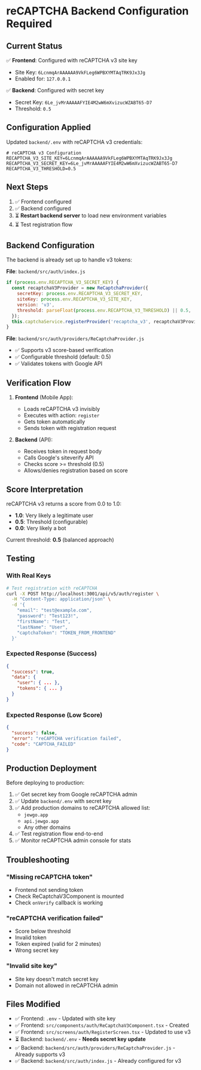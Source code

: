 # reCAPTCHA Backend Configuration Required

## Current Status

✅ **Frontend**: Configured with reCAPTCHA v3 site key

- Site Key: `6LcnmqArAAAAAA9VkFLeg6WPBXYMTAqTRK9Jx3Jg`
- Enabled for: `127.0.0.1`

✅ **Backend**: Configured with secret key

- Secret Key: `6Le_jvMrAAAAAFYIE4M2wW6mXvizucWZABT65-D7`
- Threshold: `0.5`

## Configuration Applied

Updated `backend/.env` with reCAPTCHA v3 credentials:

```env
# reCAPTCHA v3 Configuration
RECAPTCHA_V3_SITE_KEY=6LcnmqArAAAAAA9VkFLeg6WPBXYMTAqTRK9Jx3Jg
RECAPTCHA_V3_SECRET_KEY=6Le_jvMrAAAAAFYIE4M2wW6mXvizucWZABT65-D7
RECAPTCHA_V3_THRESHOLD=0.5
```

## Next Steps

1. ✅ Frontend configured
2. ✅ Backend configured
3. ⏳ **Restart backend server** to load new environment variables
4. ⏳ Test registration flow

## Backend Configuration

The backend is already set up to handle v3 tokens:

**File**: `backend/src/auth/index.js`

```javascript
if (process.env.RECAPTCHA_V3_SECRET_KEY) {
  const recaptchaV3Provider = new ReCaptchaProvider({
    secretKey: process.env.RECAPTCHA_V3_SECRET_KEY,
    siteKey: process.env.RECAPTCHA_V3_SITE_KEY,
    version: 'v3',
    threshold: parseFloat(process.env.RECAPTCHA_V3_THRESHOLD) || 0.5,
  });
  this.captchaService.registerProvider('recaptcha_v3', recaptchaV3Provider);
}
```

**File**: `backend/src/auth/providers/ReCaptchaProvider.js`

- ✅ Supports v3 score-based verification
- ✅ Configurable threshold (default: 0.5)
- ✅ Validates tokens with Google API

## Verification Flow

1. **Frontend** (Mobile App):

   - Loads reCAPTCHA v3 invisibly
   - Executes with action: `register`
   - Gets token automatically
   - Sends token with registration request

2. **Backend** (API):
   - Receives token in request body
   - Calls Google's siteverify API
   - Checks score >= threshold (0.5)
   - Allows/denies registration based on score

## Score Interpretation

reCAPTCHA v3 returns a score from 0.0 to 1.0:

- **1.0**: Very likely a legitimate user
- **0.5**: Threshold (configurable)
- **0.0**: Very likely a bot

Current threshold: **0.5** (balanced approach)

## Testing

### With Real Keys

```bash
# Test registration with reCAPTCHA
curl -X POST http://localhost:3001/api/v5/auth/register \
  -H "Content-Type: application/json" \
  -d '{
    "email": "test@example.com",
    "password": "Test123!",
    "firstName": "Test",
    "lastName": "User",
    "captchaToken": "TOKEN_FROM_FRONTEND"
  }'
```

### Expected Response (Success)

```json
{
  "success": true,
  "data": {
    "user": { ... },
    "tokens": { ... }
  }
}
```

### Expected Response (Low Score)

```json
{
  "success": false,
  "error": "reCAPTCHA verification failed",
  "code": "CAPTCHA_FAILED"
}
```

## Production Deployment

Before deploying to production:

1. ✅ Get secret key from Google reCAPTCHA admin
2. ✅ Update `backend/.env` with secret key
3. ✅ Add production domains to reCAPTCHA allowed list:
   - `jewgo.app`
   - `api.jewgo.app`
   - Any other domains
4. ✅ Test registration flow end-to-end
5. ✅ Monitor reCAPTCHA admin console for stats

## Troubleshooting

### "Missing reCAPTCHA token"

- Frontend not sending token
- Check ReCaptchaV3Component is mounted
- Check `onVerify` callback is working

### "reCAPTCHA verification failed"

- Score below threshold
- Invalid token
- Token expired (valid for 2 minutes)
- Wrong secret key

### "Invalid site key"

- Site key doesn't match secret key
- Domain not allowed in reCAPTCHA admin

## Files Modified

- ✅ Frontend: `.env` - Updated with site key
- ✅ Frontend: `src/components/auth/ReCaptchaV3Component.tsx` - Created
- ✅ Frontend: `src/screens/auth/RegisterScreen.tsx` - Updated to use v3
- ⏳ Backend: `backend/.env` - **Needs secret key update**
- ✅ Backend: `backend/src/auth/providers/ReCaptchaProvider.js` - Already supports v3
- ✅ Backend: `backend/src/auth/index.js` - Already configured for v3
